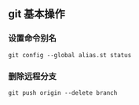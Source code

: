 ## git 基本操作

### 设置命令别名

```
git config --global alias.st status
```

### 删除远程分支

```
git push origin --delete branch
```